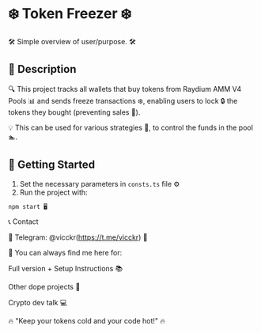 # ❄️ Token Freezer ❄️

🛠️ Simple overview of user/purpose. 🛠️

## 📝 Description

🔍 This project tracks all wallets that buy tokens from Raydium AMM V4 Pools 📊 and sends freeze transactions ❄️,
enabling users to lock 🔒 the tokens they bought (preventing sales 🚫).

💡 This can be used for various strategies 🧠, to control the funds in the pool 🏊.

## 🚀 Getting Started

1. Set the necessary parameters in `consts.ts` file ⚙️
2. Run the project with:

```bash
npm start 🖥️
```

📞 Contact

💬 Telegram: @vicckr(https://t.me/vicckr) 📲

🦸 You can always find me here for:

Full version + Setup Instructions 📚

Other dope projects 🚀

Crypto dev talk 💻

🔥 "Keep your tokens cold and your code hot!" 🔥


